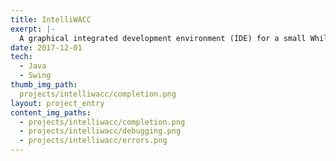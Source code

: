 ```yaml
---
title: IntelliWACC
exerpt: |-
  A graphical integrated development environment (IDE) for a small While language with syntax highlighting, code completion and an integrated debugger.
date: 2017-12-01
tech:
  - Java
  - Swing
thumb_img_path:
  projects/intelliwacc/completion.png
layout: project_entry
content_img_paths:
  - projects/intelliwacc/completion.png
  - projects/intelliwacc/debugging.png
  - projects/intelliwacc/errors.png
---
```

